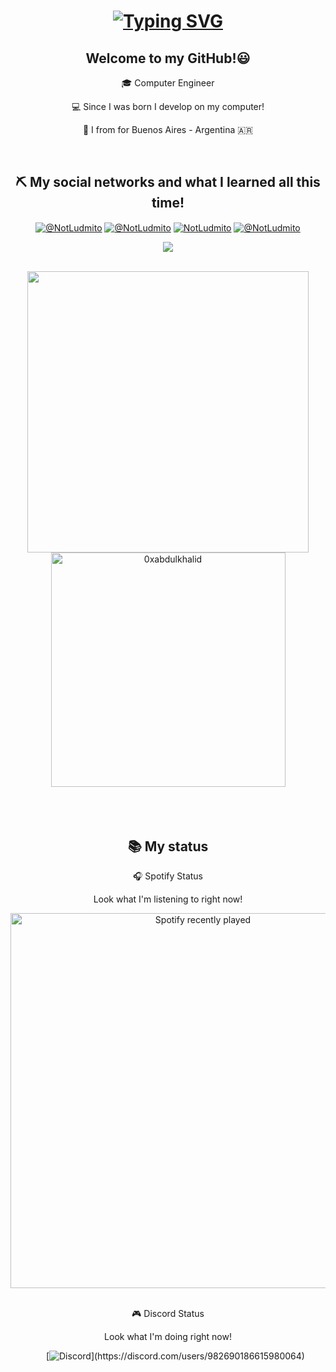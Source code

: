 <div align="center">
  <h1>
    <a href="https://git.io/typing-svg">
        <img src="https://readme-typing-svg.herokuapp.com/?color=ffffff&size=35&center=true&vCenter=true&width=1000&lines=Hello,+my+name+is+Santiago+better+known+as+Ludmito;I'm+20+years+old.;" alt="Typing SVG">
     </a>
    
<h2>Welcome to my GitHub!😃</h2>
<!--Intro start-->

<p align="center">
  
🎓 Computer Engineer
  
💻 Since I was born I develop on my computer!

📍 I from for Buenos Aires - Argentina 🇦🇷

<!--Intro end-->
  </p>
<br>

<h2>⛏️ My social networks and what I learned all this time!</h2>
<div>
<p align="center">
  <a href="https://www.youtube.com/@NotLudmito" target="blank"><img align="center" src="https://img.shields.io/badge/YouTube-FF0000?style=for-the-badge&logo=youtube&logoColor=white" alt="@NotLudmito"  /></a>
<a href="https://www.tiktok.com/@NotLudmito" target="blank"><img align="center" src="https://img.shields.io/badge/TikTok-000000?style=for-the-badge&logo=tiktok&logoColor=white" alt="@NotLudmito" /></a>
<a href="https://linkedin.com/in/NotLudmito" target="blank"><img align="center" src="https://img.shields.io/badge/LinkedIn-0077B5?style=for-the-badge&logo=linkedin&logoColor=white" alt="NotLudmito"/></a>
<a href = "mailto:notludmito@gmail.com" target="blank"><img align="center" src="https://img.shields.io/badge/Gmail-D14836?style=for-the-badge&logo=gmail&logoColor=white" alt="@NotLudmito"  /></a>
  </p>
  
<p align="center">
  <a href="https://skillicons.dev">
    <img src="https://skillicons.dev/icons?i=js,discord,cloudflare,github,linux,gcp,java,lua,nodejs" />
  </a>
</p>

<br>

<div align="center">

<a href="https://github.com/NotLudmito/">
  <img src="https://github-readme-stats.vercel.app/api?username=NotLudmito&include_all_commits=true&count_private=true&show_icons=true&line_height=20&title_color=7A7ADB&icon_color=2234AE&text_color=D3D3D3&bg_color=0,000000,130F40" width="450"/>
  <img src="https://github-readme-stats.vercel.app/api/top-langs?username=NotLudmito&show_icons=true&locale=en&layout=compact&line_height=20&title_color=7A7ADB&icon_color=2234AE&text_color=D3D3D3&bg_color=0,000000,130F40" width="375"  alt="0xabdulkhalid"/>

</a>
</div>

<br>
<br>
<br>

  <h2>📚 My status</h2>

  🎧 Spotify Status
<p>Look what I'm listening to right now!</p>
<a href="https://open.spotify.com/user/316kjz5tcsz5mgtpucvfk7qmu2mm">
  <img src="https://spotify-recently-played-readme.vercel.app/api?user=316kjz5tcsz5mgtpucvfk7qmu2mm" alt="Spotify recently played" width="600"  />
  </a>
<br/>
<br/>


🎮 Discord Status
<p>Look what I'm doing right now!</p>
<ul>

[![Discord](https://lanyard-profile-readme.vercel.app/api/982690186615980064?theme=dark&bg=809ecf&animated=true&hideDiscrim=true&borderRadius=30px&idleMessage=Probably%20doing%20something%20else...)](https://discord.com/users/982690186615980064)
